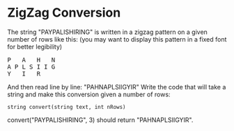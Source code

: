 # ZigZag Conversion 
The string "PAYPALISHIRING" is written in a zigzag pattern on a given number of
rows like this: (you may want to display this pattern in a fixed font for better
legibility)

<pre>
P   A   H   N
A P L S I I G
Y   I   R
</pre>
And then read line by line: "PAHNAPLSIIGYIR"
Write the code that will take a string and make this conversion given a number
of rows:

`string convert(string text, int nRows)`

convert("PAYPALISHIRING", 3) should return "PAHNAPLSIIGYIR".
